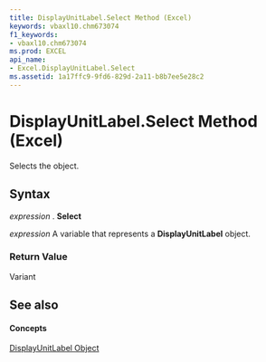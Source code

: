 ```yaml
---
title: DisplayUnitLabel.Select Method (Excel)
keywords: vbaxl10.chm673074
f1_keywords:
- vbaxl10.chm673074
ms.prod: EXCEL
api_name:
- Excel.DisplayUnitLabel.Select
ms.assetid: 1a17ffc9-9fd6-829d-2a11-b8b7ee5e28c2
---
```



# DisplayUnitLabel.Select Method (Excel)

Selects the object.


## Syntax

 _expression_ . **Select**

 _expression_ A variable that represents a **DisplayUnitLabel** object.


### Return Value

Variant


## See also


#### Concepts


[DisplayUnitLabel Object](displayunitlabel-object-excel.md)

